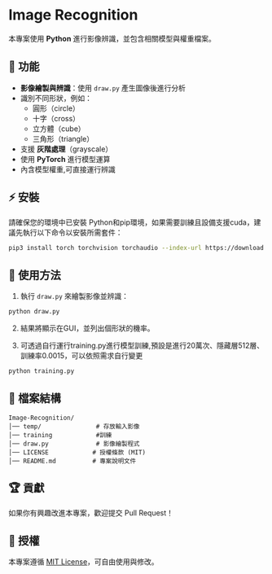 # Image Recognition

本專案使用 **Python** 進行影像辨識，並包含相關模型與權重檔案。

## 📌 功能
- **影像繪製與辨識**：使用 `draw.py` 產生圖像後進行分析
- 識別不同形狀，例如：
  - 圓形（circle）
  - 十字（cross）
  - 立方體（cube）
  - 三角形（triangle）
- 支援 **灰階處理**（grayscale）
- 使用 **PyTorch** 進行模型運算
- 內含模型權重,可直接運行辨識

## ⚡ 安裝
請確保您的環境中已安裝 Python和pip環境，如果需要訓練且設備支援cuda，建議先執行以下命令以安裝所需套件：
```bash
pip3 install torch torchvision torchaudio --index-url https://download.pytorch.org/whl/cu128
```

## 🚀 使用方法
1. 執行 `draw.py` 來繪製影像並辨識：
```bash
python draw.py 
```
2. 結果將顯示在GUI，並列出個形狀的機率。

3. 可透過自行運行training.py進行模型訓練,預設是進行20萬次、隱藏層512層、訓練率0.0015，可以依照需求自行變更
```bash
python training.py 
```

## 📝 檔案結構
```
Image-Recognition/
│── temp/               # 存放輸入影像
│── training            #訓練
│── draw.py             # 影像繪製程式
│── LICENSE            # 授權條款 (MIT)
│── README.md          # 專案說明文件
```

## 🏆 貢獻
如果你有興趣改進本專案，歡迎提交 Pull Request！

## 📜 授權
本專案遵循 [MIT License](LICENSE)，可自由使用與修改。
